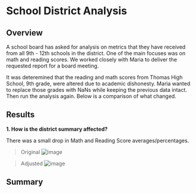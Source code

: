 # School District Analysis

## Overview
A school board has asked for analysis on metrics that they have received from all 9th - 12th schools in the district. One of the main focuses was on math and reading scores. We worked closely with Maria to deliver the requested report for a board meeting.

It was deteremined that the reading and math scores from Thomas High School, 9th grade, were altered due to academic dishonesty. Maria wanted to replace those grades with NaNs while keeping the previous data intact. Then run the analysis again. Below is a comparison of what changed.

## Results
  **1. How is the district summary affected?**
 
 There was a small drop in Math and Reading Score averages/percentages.
  
  > Original
![image](https://user-images.githubusercontent.com/90485451/139498026-8167dfe3-dbaa-4666-b84b-df58ee67b7e3.png)

  > Adjusted
![image](https://user-images.githubusercontent.com/90485451/139497939-c101a362-bafa-42b7-baed-285fa8c502f7.png)

  


## Summary
